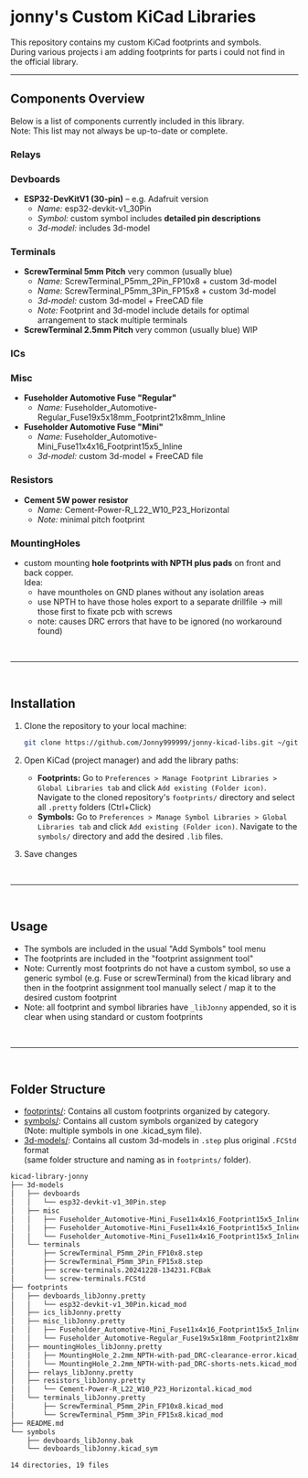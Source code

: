 # jonny's Custom KiCad Libraries
This repository contains my custom KiCad footprints and symbols.  
During various projects i am adding footprints for parts i could not find in the official library.  

---

## Components Overview
Below is a list of components currently included in this library.  
Note: This list may not always be up-to-date or complete.

### Relays

### Devboards
- **ESP32-DevKitV1 (30-pin)** – e.g. Adafruit version
    - _Name:_ esp32-devkit-v1_30Pin
    - _Symbol:_ custom symbol includes **detailed pin descriptions**
    - _3d-model:_ includes 3d-model
        
### Terminals
- **ScrewTerminal 5mm Pitch** very common (usually blue)
    - _Name:_ ScrewTerminal_P5mm_2Pin_FP10x8 + custom 3d-model
    - _Name:_ ScrewTerminal_P5mm_3Pin_FP15x8 + custom 3d-model
    - _3d-model:_ custom 3d-model + FreeCAD file
    - _Note:_ Footprint and 3d-model include details for optimal arrangement to stack multiple terminals
- **ScrewTerminal 2.5mm Pitch** very common (usually blue) WIP

### ICs

### Misc
- **Fuseholder Automotive Fuse "Regular"**
    - _Name:_ Fuseholder_Automotive-Regular_Fuse19x5x18mm_Footprint21x8mm_Inline
- **Fuseholder Automotive Fuse "Mini"**
    - _Name:_ Fuseholder_Automotive-Mini_Fuse11x4x16_Footprint15x5_Inline
    - _3d-model:_ custom 3d-model + FreeCAD file

### Resistors
- **Cement 5W power resistor**
    - _Name:_ Cement-Power-R_L22_W10_P23_Horizontal
    - _Note:_ minimal pitch footprint

### MountingHoles
- custom mounting **hole footprints with NPTH plus pads** on front and back copper.  
  Idea:
    - have mountholes on GND planes without any isolation areas
    - use NPTH to have those holes export to a separate drillfile -> mill those first to fixate pcb with screws
    - note: causes DRC errors that have to be ignored (no workaround found)


<br>

---

<br>

## Installation
1. Clone the repository to your local machine:
   ```bash
   git clone https://github.com/Jonny999999/jonny-kicad-libs.git ~/git/kicad-library-jonny
   ```

2. Open KiCad (project manager) and add the library paths:
   - **Footprints:** Go to `Preferences > Manage Footprint Libraries > Global Libraries tab` and click `Add existing (Folder icon)`. Navigate to the cloned repository's `footprints/` directory and select all `.pretty` folders (Ctrl+Click)
   - **Symbols:** Go to `Preferences > Manage Symbol Libraries > Global Libraries tab` and click `Add existing (Folder icon)`. Navigate to the `symbols/` directory and add the desired `.lib` files.

3. Save changes

<br>

---

<br>

## Usage
- The symbols are included in the usual "Add Symbols" tool menu
- The footprints are included in the "footprint assignment tool"
- Note: Currently most footprints do not have a custom symbol, so use a generic symbol (e.g. Fuse or screwTerminal) from the kicad library and then in the footprint assignment tool manually select / map it to the desired custom footprint
- Note: all footprint and symbol libraries have `_libJonny` appended, so it is clear when using standard or custom footprints

<br>

---

<br>

## Folder Structure
- [footprints/](footprints/): Contains all custom footprints organized by category.
- [symbols/](symbols/): Contains all custom symbols organized by category  
  (Note: multiple symbols in one .kicad_sym file).
- [3d-models/](3d-models/): Contains all custom 3d-models in `.step` plus original `.FCStd` format  
  (same folder structure and naming as in `footprints/` folder).


```bash
kicad-library-jonny
├── 3d-models
│   ├── devboards
│   │   └── esp32-devkit-v1_30Pin.step
│   ├── misc
│   │   ├── Fuseholder_Automotive-Mini_Fuse11x4x16_Footprint15x5_Inline.20241228-110455.FCBak
│   │   ├── Fuseholder_Automotive-Mini_Fuse11x4x16_Footprint15x5_Inline.FCStd
│   │   └── Fuseholder_Automotive-Mini_Fuse11x4x16_Footprint15x5_Inline.step
│   └── terminals
│       ├── ScrewTerminal_P5mm_2Pin_FP10x8.step
│       ├── ScrewTerminal_P5mm_3Pin_FP15x8.step
│       ├── screw-terminals.20241228-134231.FCBak
│       └── screw-terminals.FCStd
├── footprints
│   ├── devboards_libJonny.pretty
│   │   └── esp32-devkit-v1_30Pin.kicad_mod
│   ├── ics_libJonny.pretty
│   ├── misc_libJonny.pretty
│   │   ├── Fuseholder_Automotive-Mini_Fuse11x4x16_Footprint15x5_Inline.kicad_mod
│   │   └── Fuseholder_Automotive-Regular_Fuse19x5x18mm_Footprint21x8mm_Inline.kicad_mod
│   ├── mountingHoles_libJonny.pretty
│   │   ├── MountingHole_2.2mm_NPTH-with-pad_DRC-clearance-error.kicad_mod
│   │   └── MountingHole_2.2mm_NPTH-with-pad_DRC-shorts-nets.kicad_mod
│   ├── relays_libJonny.pretty
│   ├── resistors_libJonny.pretty
│   │   └── Cement-Power-R_L22_W10_P23_Horizontal.kicad_mod
│   └── terminals_libJonny.pretty
│       ├── ScrewTerminal_P5mm_2Pin_FP10x8.kicad_mod
│       └── ScrewTerminal_P5mm_3Pin_FP15x8.kicad_mod
├── README.md
└── symbols
    ├── devboards_libJonny.bak
    └── devboards_libJonny.kicad_sym

14 directories, 19 files
```
